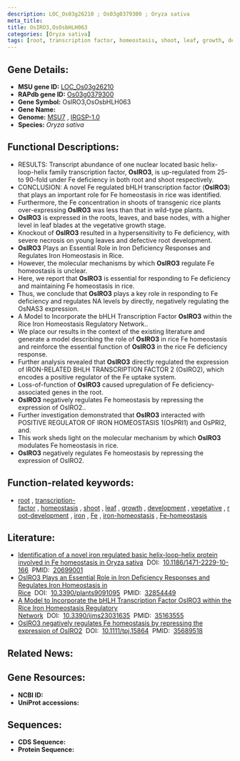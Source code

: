 ```yaml
---
description: LOC_Os03g26210 ; Os03g0379300 ; Oryza sativa
meta_title:
title: OsIRO3,OsOsbHLH063
categories: [Oryza sativa]
tags: [root, transcription factor, homeostasis, shoot, leaf, growth, development, vegetative, root development, iron, Fe, iron homeostasis, Fe homeostasis]
---
```


## Gene Details:
- **MSU gene ID:** [LOC_Os03g26210](http://rice.uga.edu/cgi-bin/ORF_infopage.cgi?orf=LOC_Os03g26210)  
- **RAPdb gene ID:** [Os03g0379300](https://rapdb.dna.affrc.go.jp/locus/?name=Os03g0379300)  
- **Gene Symbol:** OsIRO3,OsOsbHLH063
- **Gene Name:**
- **Genome:**  [MSU7](http://rice.uga.edu/)&nbsp;,&nbsp;[IRGSP-1.0](https://rapdb.dna.affrc.go.jp/download/irgsp1.html)
- **Species:** *Oryza sativa*

## Functional Descriptions:
   - RESULTS: Transcript abundance of one nuclear located basic helix-loop-helix family transcription factor, **OsIRO3**, is up-regulated from 25- to 90-fold under Fe deficiency in both root and shoot respectively.
   - CONCLUSION: A novel Fe regulated bHLH transcription factor (**OsIRO3**) that plays an important role for Fe homeostasis in rice was identified.
   - Furthermore, the Fe concentration in shoots of transgenic rice plants over-expressing **OsIRO3** was less than that in wild-type plants.
   - **OsIRO3** is expressed in the roots, leaves, and base nodes, with a higher level in leaf blades at the vegetative growth stage.
   - Knockout of **OsIRO3** resulted in a hypersensitivity to Fe deficiency, with severe necrosis on young leaves and defective root development.
   - **OsIRO3** Plays an Essential Role in Iron Deficiency Responses and Regulates Iron Homeostasis in Rice.
   - However, the molecular mechanisms by which **OsIRO3** regulate Fe homeostasis is unclear.
   - Here, we report that **OsIRO3** is essential for responding to Fe deficiency and maintaining Fe homeostasis in rice.
   - Thus, we conclude that **OsIRO3** plays a key role in responding to Fe deficiency and regulates NA levels by directly, negatively regulating the OsNAS3 expression.
   - A Model to Incorporate the bHLH Transcription Factor **OsIRO3** within the Rice Iron Homeostasis Regulatory Network..
   - We place our results in the context of the existing literature and generate a model describing the role of **OsIRO3** in rice Fe homeostasis and reinforce the essential function of **OsIRO3** in the rice Fe deficiency response.
   - Further analysis revealed that **OsIRO3** directly regulated the expression of IRON-RELATED BHLH TRANSCRIPTION FACTOR 2 (OsIRO2), which encodes a positive regulator of the Fe uptake system.
   - Loss-of-function of **OsIRO3** caused upregulation of Fe deficiency-associated genes in the root.
   - **OsIRO3** negatively regulates Fe homeostasis by repressing the expression of OsIRO2..
   - Further investigation demonstrated that **OsIRO3** interacted with POSITIVE REGULATOR OF IRON HOMEOSTASIS 1(OsPRI1) and OsPRI2, and.
   - This work sheds light on the molecular mechanism by which **OsIRO3** modulates Fe homeostasis in rice.
   - **OsIRO3** negatively regulates Fe homeostasis by repressing the expression of OsIRO2.

## Function-related keywords:
   - [root](/tags/root/)&nbsp;,&nbsp;[transcription-factor](/tags/transcription-factor/)&nbsp;,&nbsp;[homeostasis](/tags/homeostasis/)&nbsp;,&nbsp;[shoot](/tags/shoot/)&nbsp;,&nbsp;[leaf](/tags/leaf/)&nbsp;,&nbsp;[growth](/tags/growth/)&nbsp;,&nbsp;[development](/tags/development/)&nbsp;,&nbsp;[vegetative](/tags/vegetative/)&nbsp;,&nbsp;[root-development](/tags/root-development/)&nbsp;,&nbsp;[iron](/tags/iron/)&nbsp;,&nbsp;[Fe](/tags/Fe/)&nbsp;,&nbsp;[iron-homeostasis](/tags/iron-homeostasis/)&nbsp;,&nbsp;[Fe-homeostasis](/tags/Fe-homeostasis/)

## Literature:
   - [Identification of a novel iron regulated basic helix-loop-helix protein involved in Fe homeostasis in Oryza sativa](https://www.doi.org/10.1186/1471-2229-10-166)&nbsp;&nbsp;DOI:&nbsp;&nbsp;[10.1186/1471-2229-10-166](https://www.doi.org/10.1186/1471-2229-10-166)&nbsp;&nbsp;PMID:&nbsp;&nbsp;[20699001](https://pubmed.ncbi.nlm.nih.gov/20699001/)
   - [OsIRO3 Plays an Essential Role in Iron Deficiency Responses and Regulates Iron Homeostasis in Rice](https://www.doi.org/10.3390/plants9091095)&nbsp;&nbsp;DOI:&nbsp;&nbsp;[10.3390/plants9091095](https://www.doi.org/10.3390/plants9091095)&nbsp;&nbsp;PMID:&nbsp;&nbsp;[32854449](https://pubmed.ncbi.nlm.nih.gov/32854449/)
   - [A Model to Incorporate the bHLH Transcription Factor OsIRO3 within the Rice Iron Homeostasis Regulatory Network](https://www.doi.org/10.3390/ijms23031635)&nbsp;&nbsp;DOI:&nbsp;&nbsp;[10.3390/ijms23031635](https://www.doi.org/10.3390/ijms23031635)&nbsp;&nbsp;PMID:&nbsp;&nbsp;[35163555](https://pubmed.ncbi.nlm.nih.gov/35163555/)
   - [OsIRO3 negatively regulates Fe homeostasis by repressing the expression of OsIRO2](https://www.doi.org/10.1111/tpj.15864)&nbsp;&nbsp;DOI:&nbsp;&nbsp;[10.1111/tpj.15864](https://www.doi.org/10.1111/tpj.15864)&nbsp;&nbsp;PMID:&nbsp;&nbsp;[35689518](https://pubmed.ncbi.nlm.nih.gov/35689518/)

## Related News:

## Gene Resources:
- **NCBI ID:**  []()
- **UniProt accessions:** [](https://www.uniprot.org/uniprotkb//entry)

## Sequences:
- **CDS Sequence:**
- **Protein Sequence:**
